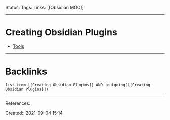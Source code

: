 Status: 
Tags: 
Links: [[Obsidian MOC]]
___
# Creating Obsidian Plugins
- [Tools](https://github.com/obsidian-tools/obsidian-tools)
___
# Backlinks
```dataview
list from [[Creating Obsidian Plugins]] AND !outgoing([[Creating Obsidian Plugins]])
```
___
References:

Created:: 2021-09-04 15:14
